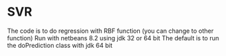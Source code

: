 # SVR
The code is to do regression with RBF function (you can change to other function)
Run with netbeans 8.2 using jdk 32 or 64 bit
The default is to run the doPrediction class with jdk 64 bit
